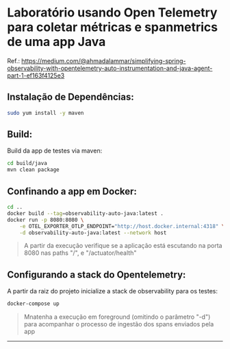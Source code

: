 # Laboratório usando Open Telemetry para coletar métricas e spanmetrics de uma app Java

Ref.: https://medium.com/@ahmadalammar/simplifying-spring-observability-with-opentelemetry-auto-instrumentation-and-java-agent-part-1-ef163f4125e3


## Instalação de Dependências:
```sh
sudo yum install -y maven
```

## Build:
Build da app de testes via maven:

```sh
cd build/java
mvn clean package
```

## Confinando a app em Docker:

```sh
cd ..
docker build --tag=observability-auto-java:latest .
docker run -p 8080:8080 \
    -e OTEL_EXPORTER_OTLP_ENDPOINT="http://host.docker.internal:4318" \
    -d observability-auto-java:latest --network host
```

> A partir da execução verifique se a aplicação está escutando na porta 8080 nas paths "/", e "/actuator/health"

## Configurando a stack do Opentelemetry:


A partir da raiz do projeto inicialize a stack de observability para os testes:

```sh
docker-compose up
```

> Mnatenha a execução em foreground (omitindo o parâmetro "-d") para acompanhar o processo de ingestão dos spans enviados pela app

---